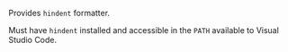 Provides `hindent` formatter.

Must have `hindent` installed and accessible in the `PATH` available to Visual Studio Code.
